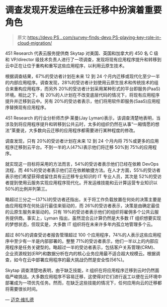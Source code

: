 # 调查发现开发运维在云迁移中扮演着重要角色

> 原文:[https://devo PS . com/survey-finds-devo PS-playing-key-role-in-cloud-migration/](https://devops.com/survey-finds-devops-playing-key-role-in-cloud-migration/)

451 Research 代表云服务提供商 Skytap 对美国、英国和加拿大的 450 名 C 级和 VP/director 级技术负责人进行了一项调查，发现将现有应用程序提升和转移到云中正在让位于重构和重写这些应用程序，以利用云原生技术。

根据调查结果，67%的受访者计划在未来 12 到 24 个月内迁移或现代化至少一半的内部应用程序。调查发现，28%的受访者计划使用云原生技术和传统技术的组合来重构应用程序，而另外 20%的受访者计划采用某种形式的平台即服务(PaaS)环境。相比之下，有 20%的人计划在不改变底层代码的情况下，将现有应用程序提升并迁移到云中。另有 20%的受访者表示，他们将用软件即服务(SaaS)应用程序替换现有应用程序。

451 Research 的行业分析师杰伊·莱曼(Jay Lyman)表示，该调查清楚地表明，当涉及到将应用程序提升和转移到公共云时，太多的组织仍然在从事“一厢情愿的想法”莱曼说，大多数向云迁移的应用程序都需要进行某种程度的修改。

调查发现，只有 20%的受访者计划在未来 12 到 24 个月内将 75%或更多的应用程序迁移到云平台。不到一半的人(47%)表示他们将迁移 50%到 75%的应用程序。

就实现这一目标将采用的方法而言，54%的受访者表示他们已经在依赖 DevOps 流程，而 46%的受访者表示他们正在依赖敏捷方法。在人才方面，55%的受访者表示他们希望获得或留住具有云迁移专业知识的 IT 专业人员，其次是 52%的受访者提到使用云服务实现应用程序现代化。开发运维技能和云计算运营专业知识以 50%的比例并列第三。

略超过三分之一(37%)的受访者还指出，关于将工作负载放置在何处的决策主要是由应用程序在何处运行最佳来驱动的，而 26%的受访者表示，决策是由确定最佳的云原生服务来驱动的。只有 19%的受访者表示他们的组织将雇佣多个公共云服务提供商。事实上，Lyman 指出，虽然混合云计算仍然是大多数 IT 组织想要实现的梦想状态，但现实是，大多数 IT 组织将在未来许多年内孤立地管理多个云。

超过 80%的调查受访者报告管理超过 100 个应用程序，74%的人表示这些应用程序中至少有一半是内部部署的。整整 71%的受访者表示，他们一半以上的内部应用程序是任务关键型的。略超过一半的受访者表示，包括客户关系管理(CRM)、企业资源规划(ERP)和数据分析在内的核心业务应用最不适合超大规模云。根据调查，如今在云中部署应用程序的最大挑战仍然是安全性(56%)。

Skytap 调查清楚地表明，由于缺乏技能，it 组织在将应用程序迁移到云时仍然面临严峻挑战。大多数应用程序不容易迁移，这使得对它们进行返工以便在云环境中部署成为一项优先任务。然而，在缺乏这些技能的情况下，任何应用向云的迁移都将需要很长时间。

— [迈克·维扎德](https://devops.com/author/mike-vizard/)
